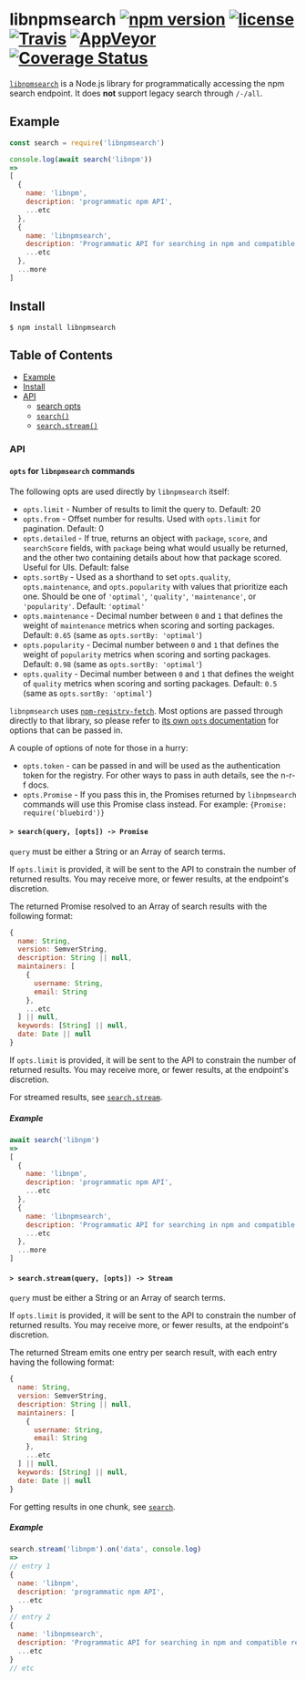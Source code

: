 # libnpmsearch [![npm version](https://img.shields.io/npm/v/libnpmsearch.svg)](https://npm.im/libnpmsearch) [![license](https://img.shields.io/npm/l/libnpmsearch.svg)](https://npm.im/libnpmsearch) [![Travis](https://img.shields.io/travis/npm/libnpmsearch.svg)](https://travis-ci.org/npm/libnpmsearch) [![AppVeyor](https://ci.appveyor.com/api/projects/status/github/zkat/libnpmsearch?svg=true)](https://ci.appveyor.com/project/zkat/libnpmsearch) [![Coverage Status](https://coveralls.io/repos/github/npm/libnpmsearch/badge.svg?branch=latest)](https://coveralls.io/github/npm/libnpmsearch?branch=latest)

[`libnpmsearch`](https://github.com/npm/libnpmsearch) is a Node.js library for programmatically accessing the npm search
endpoint. It does **not** support legacy search through `/-/all`.

## Example

```js
const search = require('libnpmsearch')

console.log(await search('libnpm'))
=>
[
  {
    name: 'libnpm',
    description: 'programmatic npm API',
    ...etc
  },
  {
    name: 'libnpmsearch',
    description: 'Programmatic API for searching in npm and compatible registries',
    ...etc
  },
  ...more
]
```

## Install

`$ npm install libnpmsearch`

## Table of Contents

* [Example](#example)
* [Install](#install)
* [API](#api)
    * [search opts](#opts)
    * [`search()`](#search)
    * [`search.stream()`](#search-stream)

### API

#### <a name="opts"></a> `opts` for `libnpmsearch` commands

The following opts are used directly by `libnpmsearch` itself:

* `opts.limit` - Number of results to limit the query to. Default: 20
* `opts.from` - Offset number for results. Used with `opts.limit` for pagination. Default: 0
* `opts.detailed` - If true, returns an object with `package`, `score`, and `searchScore` fields, with `package` being
  what would usually be returned, and the other two containing details about how that package scored. Useful for UIs.
  Default: false
* `opts.sortBy` - Used as a shorthand to set `opts.quality`, `opts.maintenance`, and `opts.popularity` with values that
  prioritize each one. Should be one of `'optimal'`, `'quality'`, `'maintenance'`, or `'popularity'`.
  Default: `'optimal'`
* `opts.maintenance` - Decimal number between `0` and `1` that defines the weight of `maintenance` metrics when scoring
  and sorting packages. Default: `0.65` (same as `opts.sortBy: 'optimal'`)
* `opts.popularity` - Decimal number between `0` and `1` that defines the weight of `popularity` metrics when scoring
  and sorting packages. Default: `0.98` (same as `opts.sortBy: 'optimal'`)
* `opts.quality` - Decimal number between `0` and `1` that defines the weight of `quality` metrics when scoring and
  sorting packages. Default: `0.5` (same as `opts.sortBy: 'optimal'`)

`libnpmsearch` uses [`npm-registry-fetch`](https://npm.im/npm-registry-fetch). Most options are passed through directly
to that library, so please refer to
[its own `opts`
documentation](https://www.npmjs.com/package/npm-registry-fetch#fetch-options)
for options that can be passed in.

A couple of options of note for those in a hurry:

* `opts.token` - can be passed in and will be used as the authentication token for the registry. For other ways to pass
  in auth details, see the n-r-f docs.
* `opts.Promise` - If you pass this in, the Promises returned by `libnpmsearch` commands will use this Promise class
  instead. For example: `{Promise: require('bluebird')}`

#### <a name="search"></a> `> search(query, [opts]) -> Promise`

`query` must be either a String or an Array of search terms.

If `opts.limit` is provided, it will be sent to the API to constrain the number of returned results. You may receive
more, or fewer results, at the endpoint's discretion.

The returned Promise resolved to an Array of search results with the following format:

```js
{
  name: String,
  version: SemverString,
  description: String || null,
  maintainers: [
    {
      username: String,
      email: String
    },
    ...etc
  ] || null,
  keywords: [String] || null,
  date: Date || null
}
```

If `opts.limit` is provided, it will be sent to the API to constrain the number of returned results. You may receive
more, or fewer results, at the endpoint's discretion.

For streamed results, see [`search.stream`](#search-stream).

##### Example

```javascript
await search('libnpm')
=>
[
  {
    name: 'libnpm',
    description: 'programmatic npm API',
    ...etc
  },
  {
    name: 'libnpmsearch',
    description: 'Programmatic API for searching in npm and compatible registries',
    ...etc
  },
  ...more
]
```

#### <a name="search-stream"></a> `> search.stream(query, [opts]) -> Stream`

`query` must be either a String or an Array of search terms.

If `opts.limit` is provided, it will be sent to the API to constrain the number of returned results. You may receive
more, or fewer results, at the endpoint's discretion.

The returned Stream emits one entry per search result, with each entry having the following format:

```js
{
  name: String,
  version: SemverString,
  description: String || null,
  maintainers: [
    {
      username: String,
      email: String
    },
    ...etc
  ] || null,
  keywords: [String] || null,
  date: Date || null
}
```

For getting results in one chunk, see [`search`](#search-stream).

##### Example

```javascript
search.stream('libnpm').on('data', console.log)
=>
// entry 1
{
  name: 'libnpm',
  description: 'programmatic npm API',
  ...etc
}
// entry 2
{
  name: 'libnpmsearch',
  description: 'Programmatic API for searching in npm and compatible registries',
  ...etc
}
// etc
```
